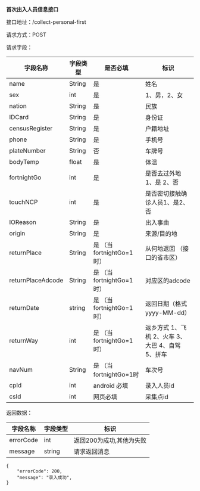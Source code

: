 **首次出入人员信息接口**

接口地址：/collect-personal-first

请求方式：POST

请求字段：

| 字段名称          | 字段类型 | 是否必填                    | 标识                                             |
| ----------------- | -------- | --------------------------- | ------------------------------------------------ |
| name              | String   | 是                          | 姓名                                             |
| sex               | int      | 是                          | 1、男，2、女                                     |
| nation            | String   | 是                          | 民族                                             |
| IDCard            | String   | 是                          | 身份证                                           |
| censusRegister    | String   | 是                          | 户籍地址                                         |
| phone             | String   | 是                          | 手机号                                           |
| plateNumber       | String   | 否                          | 车牌号                                           |
| bodyTemp          | float    | 是                          | 体温                                             |
| fortnightGo       | int      | 是                          | 是否去过外地1、是 2、否                          |
| touchNCP          | int      | 是                          | 是否密切接触确诊人员1、是2、否                   |
| IOReason          | String   | 是                          | 出入事由                                         |
| origin            | String   | 是                          | 来源/目的地                                      |
| returnPlace       | String   | 是 （当fortnightGo=1时）    | 从何地返回 （接口的省市区）                      |
| returnPlaceAdcode | String   | 是 （当fortnightGo=1时）    | 对应区的adcode                                   |
| returnDate        | string   | 是    （当fortnightGo=1时） | 返回日期（格式yyyy-MM-dd）                       |
| returnWay         | int   | 是    （当fortnightGo=1时） | 返乡方式 1、飞机 2、火车 3、大巴 4、自驾 5、拼车 |
| navNum            | String   | 是 （当fortnightGo=1时      | 车次号                                           |
| cpId              | int      | android 必填                | 录入人员id                                       |
| csId              | int      | 网页必填                    | 采集点id                                         |


返回数据：

| 字段名称  | 字段类型 | 标识                     |
| --------- | -------- | ------------------------ |
| errorCode | int      | 返回200为成功,其他为失败 |
| message   | string   | 请求返回消息             |
````
{
    "errorCode": 200,
    "message": "录入成功",
}
````
